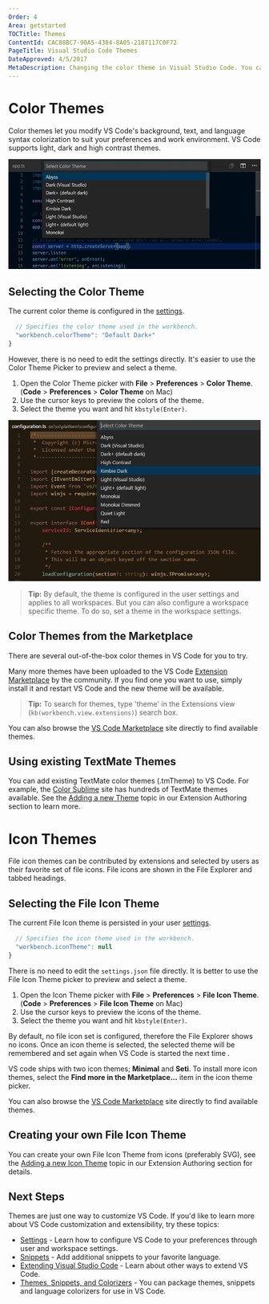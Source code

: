 ```yaml
---
Order: 4
Area: getstarted
TOCTitle: Themes
ContentId: CAC88BC7-90A5-4384-8A05-2187117C0F72
PageTitle: Visual Studio Code Themes
DateApproved: 4/5/2017
MetaDescription: Changing the color theme in Visual Studio Code. You can use color themes provided by VS Code, the community or create your own new themes.  TextMate .tmTheme files are supported.
---
```

# Color Themes

Color themes let you modify VS Code's background, text, and language syntax colorization to suit your preferences and work environment. VS Code supports light, dark and high contrast themes.

![Preview themes from the Command Palette](images/themes/themes_hero.gif)

## Selecting the Color Theme

The current color theme is configured in the [settings](/docs/getstarted/settings.md).

```javascript
  // Specifies the color theme used in the workbench.
  "workbench.colorTheme": "Default Dark+"
}
```

However, there is no need to edit the settings directly. It's easier to use the Color Theme Picker to preview and select a theme.

1. Open the Color Theme picker with **File** > **Preferences** > **Color Theme**. (**Code** > **Preferences** > **Color Theme** on Mac)
2. Use the cursor keys to preview the colors of the theme.
3. Select the theme you want and hit `kbstyle(Enter)`.

![Themes in the Command Palette](images/themes/colorthemes.png)

> **Tip:** By default, the theme is configured in the user settings and applies to all workspaces. But you can also configure a workspace specific theme. To do so, set a theme in the workspace settings.

## Color Themes from the Marketplace

There are several out-of-the-box color themes in VS Code for you to try.

Many more themes have been uploaded to the VS Code [Extension Marketplace](/docs/editor/extension-gallery.md) by the community.  If you find one you want to use, simply install it and restart VS Code and the new theme will be available.

> **Tip:** To search for themes, type 'theme' in the Extensions view (`kb(workbench.view.extensions)`) search box.

<div class="marketplace-extensions-themes"></div>

You can also browse the [VS Code Marketplace](https://marketplace.visualstudio.com/vscode/Themes) site directly to find available themes.

## Using existing TextMate Themes

You can add existing TextMate color themes (.tmTheme) to VS Code. For example, the [Color Sublime](https://colorsublime.com/) site has hundreds of TextMate themes available. See the [Adding a new Theme](/docs/extensions/themes-snippets-colorizers.md#adding-a-new-theme) topic in our Extension Authoring section to learn more.

# Icon Themes

File icon themes can be contributed by extensions and selected by users as their favorite set of file icons. File icons are shown in the File Explorer and tabbed headings.

## Selecting the File Icon Theme

The current File Icon theme is persisted in your user [settings](/docs/getstarted/settings.md).

```javascript
  // Specifies the icon theme used in the workbench.
  "workbench.iconTheme": null
}
```

There is no need to edit the `settings.json` file directly. It is better to use the File Icon Theme picker to preview and select a theme.

1. Open the Icon Theme picker with **File** > **Preferences** > **File Icon Theme**. (**Code** > **Preferences** > **File Icon Theme** on Mac)
2. Use the cursor keys to preview the icons of the theme.
3. Select the theme you want and hit `kbstyle(Enter)`.

By default, no file icon set is configured, therefore the File Explorer shows no icons. Once an icon theme is selected, the selected theme will be remembered and set again when VS Code is started the next time .

VS code ships with two icon themes; **Minimal** and **Seti**. To install more icon themes, select the **Find more in the Marketplace...** item in the icon theme picker.

You can also browse the [VS Code Marketplace](https://marketplace.visualstudio.com/vscode/Themes) site directly to find available themes.

## Creating your own File Icon Theme

You can create your own File Icon Theme from icons (preferably SVG), see the [Adding a new Icon Theme](/docs/extensions/themes-snippets-colorizers.md#adding-a-new-icon-theme) topic in our Extension Authoring section for details.

## Next Steps

Themes are just one way to customize VS Code. If you'd like to learn more about VS Code customization and extensibility, try these topics:

* [Settings](/docs/getstarted/settings) -  Learn how to configure VS Code to your preferences through user and workspace settings.
* [Snippets](/docs/editor/userdefinedsnippets.md) - Add additional snippets to your favorite language.
* [Extending Visual Studio Code](/docs/extensions/overview.md) - Learn about other ways to extend VS Code.
* [Themes, Snippets, and Colorizers](/docs/extensions/themes-snippets-colorizers.md) - You can package themes, snippets and language colorizers for use in VS Code.